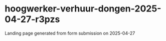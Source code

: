 # hoogwerker-verhuur-dongen-2025-04-27-r3pzs
Landing page generated from form submission on 2025-04-27
